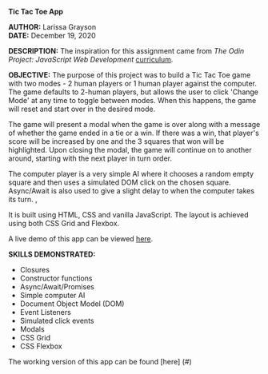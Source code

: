 **Tic Tac Toe App**

**AUTHOR:**  Larissa Grayson  
**DATE:**  December 19, 2020


**DESCRIPTION:** The inspiration for this assignment came from *The Odin Project: JavaScript Web Development* [curriculum](https://www.theodinproject.com/courses/javascript/lessons/tic-tac-toe-javascript#assignment).

**OBJECTIVE:** The purpose of this project was to build a Tic Tac Toe game with two modes - 2 human players or 1 human player against the computer.  The game defaults to 2-human players, but allows the user to click 'Change Mode' at any time to toggle between modes.  When this happens, the game will reset and start over in the desired mode.  

The game will present a modal when the game is over along with a message of whether the game ended in a tie or a win.  If there was a win, that player's score will be increased by one and the 3 squares that won will be highlighted.  Upon closing the modal, the game will continue on to another around, starting with the next player in turn order.  

The computer player is a very simple AI where it chooses a random empty square and then uses a simulated DOM click on the chosen square.  Async/Await is also used to give a slight delay to when the computer takes its turn.  , 

It is built using HTML, CSS and vanilla JavaScript.  The layout is achieved using both CSS Grid and Flexbox.

A live demo of this app can be viewed [here](https://larissagrayson.github.io/TicTacToe-App/).

**SKILLS DEMONSTRATED:**
 * Closures
 * Constructor functions
 * Async/Await/Promises
 * Simple computer AI
 * Document Object Model (DOM)
 * Event Listeners
 * Simulated click events
 * Modals
 * CSS Grid
 * CSS Flexbox


 The working version of this app can be found [here] (#)